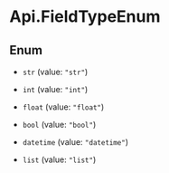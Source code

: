 # Api.FieldTypeEnum

## Enum


* `str` (value: `"str"`)

* `int` (value: `"int"`)

* `float` (value: `"float"`)

* `bool` (value: `"bool"`)

* `datetime` (value: `"datetime"`)

* `list` (value: `"list"`)


